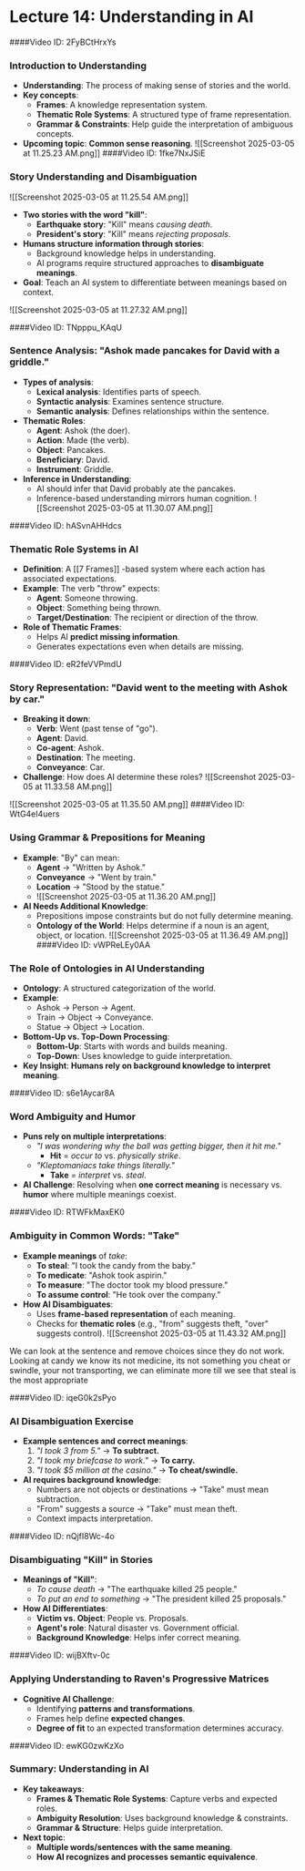 # Lecture 14: Understanding in AI

####Video ID: 2FyBCtHrxYs
### Introduction to Understanding
- **Understanding**: The process of making sense of stories and the world.
- **Key concepts**:
  - **Frames**: A knowledge representation system.
  - **Thematic Role Systems**: A structured type of frame representation.
  - **Grammar & Constraints**: Help guide the interpretation of ambiguous concepts.
- **Upcoming topic**: **Common sense reasoning**.
![[Screenshot 2025-03-05 at 11.25.23 AM.png]]
####Video ID: 1fke7NxJSiE
### Story Understanding and Disambiguation

![[Screenshot 2025-03-05 at 11.25.54 AM.png]]

- **Two stories with the word "kill"**:
  - **Earthquake story**: "Kill" means *causing death*.
  - **President's story**: "Kill" means *rejecting proposals*.
- **Humans structure information through stories**:
  - Background knowledge helps in understanding.
  - AI programs require structured approaches to **disambiguate meanings**.
- **Goal**: Teach an AI system to differentiate between meanings based on context.

![[Screenshot 2025-03-05 at 11.27.32 AM.png]]


####Video ID: TNpppu_KAqU
### Sentence Analysis: "Ashok made pancakes for David with a griddle."
- **Types of analysis**:
  - **Lexical analysis**: Identifies parts of speech.
  - **Syntactic analysis**: Examines sentence structure.
  - **Semantic analysis**: Defines relationships within the sentence.
- **Thematic Roles**:
  - **Agent**: Ashok (the doer).
  - **Action**: Made (the verb).
  - **Object**: Pancakes.
  - **Beneficiary**: David.
  - **Instrument**: Griddle.
- **Inference in Understanding**:
  - AI should infer that David probably ate the pancakes.
  - Inference-based understanding mirrors human cognition.
![[Screenshot 2025-03-05 at 11.30.07 AM.png]]

####Video ID: hASvnAHHdcs
### Thematic Role Systems in AI
- **Definition**: A [[7 Frames]] -based system where each action has associated expectations.
- **Example**: The verb "throw" expects:
  - **Agent**: Someone throwing.
  - **Object**: Something being thrown.
  - **Target/Destination**: The recipient or direction of the throw.
- **Role of Thematic Frames**:
  - Helps AI **predict missing information**.
  - Generates expectations even when details are missing.

####Video ID: eR2feVVPmdU
### Story Representation: "David went to the meeting with Ashok by car."
- **Breaking it down**:
  - **Verb**: Went (past tense of "go").
  - **Agent**: David.
  - **Co-agent**: Ashok.
  - **Destination**: The meeting.
  - **Conveyance**: Car.
- **Challenge**: How does AI determine these roles?
![[Screenshot 2025-03-05 at 11.33.58 AM.png]]

![[Screenshot 2025-03-05 at 11.35.50 AM.png]]
####Video ID: WtG4eI4uers
### Using Grammar & Prepositions for Meaning
- **Example**: "By" can mean:
  - **Agent** → "Written by Ashok."
  - **Conveyance** → "Went by train."
  - **Location** → "Stood by the statue."
  - ![[Screenshot 2025-03-05 at 11.36.20 AM.png]]
- **AI Needs Additional Knowledge**:
  - Prepositions impose constraints but do not fully determine meaning.
  - **Ontology of the World**: Helps determine if a noun is an agent, object, or location.
![[Screenshot 2025-03-05 at 11.36.49 AM.png]]
####Video ID: vWPReLEy0AA
### The Role of Ontologies in AI Understanding
- **Ontology**: A structured categorization of the world.
- **Example**:
  - Ashok → Person → Agent.
  - Train → Object → Conveyance.
  - Statue → Object → Location.
- **Bottom-Up vs. Top-Down Processing**:
  - **Bottom-Up**: Starts with words and builds meaning.
  - **Top-Down**: Uses knowledge to guide interpretation.
- **Key Insight**: **Humans rely on background knowledge to interpret meaning**.

####Video ID: s6e1Aycar8A
### Word Ambiguity and Humor
- **Puns rely on multiple interpretations**:
  - *"I was wondering why the ball was getting bigger, then it hit me."*
    - **Hit** = *occur to* vs. *physically strike*.
  - *"Kleptomaniacs take things literally."*
    - **Take** = *interpret* vs. *steal*.
- **AI Challenge**: Resolving when **one correct meaning** is necessary vs. **humor** where multiple meanings coexist.

####Video ID: RTWFkMaxEK0
### Ambiguity in Common Words: "Take"
- **Example meanings** of *take*:
  - **To steal**: "I took the candy from the baby."
  - **To medicate**: "Ashok took aspirin."
  - **To measure**: "The doctor took my blood pressure."
  - **To assume control**: "He took over the company."
- **How AI Disambiguates**:
  - Uses **frame-based representation** of each meaning.
  - Checks for **thematic roles** (e.g., "from" suggests theft, "over" suggests control).
![[Screenshot 2025-03-05 at 11.43.32 AM.png]]

We can look at the sentence and remove choices since they do not work. Looking at candy we know its not medicine, its not something you cheat or swindle, your not transporting, we can eliminate more till we see that steal is the most appropriate


####Video ID: iqeG0k2sPyo
### AI Disambiguation Exercise
- **Example sentences and correct meanings**:
  1. *"I took 3 from 5."* → **To subtract.**
  2. *"I took my briefcase to work."* → **To carry.**
  3. *"I took $5 million at the casino."* → **To cheat/swindle.**
- **AI requires background knowledge**:
  - Numbers are not objects or destinations → "Take" must mean subtraction.
  - "From" suggests a source → "Take" must mean theft.
  - Context impacts interpretation.

####Video ID: nQjfI8Wc-4o
### Disambiguating "Kill" in Stories
- **Meanings of "Kill"**:
  - *To cause death* → "The earthquake killed 25 people."
  - *To put an end to something* → "The president killed 25 proposals."
- **How AI Differentiates**:
  - **Victim vs. Object**: People vs. Proposals.
  - **Agent's role**: Natural disaster vs. Government official.
  - **Background Knowledge**: Helps infer correct meaning.

####Video ID: wijBXftv-0c
### Applying Understanding to Raven's Progressive Matrices
- **Cognitive AI Challenge**:
  - Identifying **patterns and transformations**.
  - Frames help define **expected changes**.
  - **Degree of fit** to an expected transformation determines accuracy.

####Video ID: ewKG0zwKzXo
### Summary: Understanding in AI
- **Key takeaways**:
  - **Frames & Thematic Role Systems**: Capture verbs and expected roles.
  - **Ambiguity Resolution**: Uses background knowledge & constraints.
  - **Grammar & Structure**: Helps guide interpretation.
- **Next topic**:
  - **Multiple words/sentences with the same meaning**.
  - **How AI recognizes and processes semantic equivalence**.
